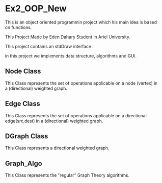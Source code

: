 # Ex2_OOP_New
This is an object oriented programmin project which his main idea is based on functions.

This Project Made by Eden Dahary Student in Ariel University.

This project contains an stdDraw interface .

in this project we implements data structure, algorithms and GUI.

## Node Class 
This Class represents the set of operations applicable on a 
node (vertex) in a (directional) weighted graph.

## Edge Class
This Class represents the set of operations applicable on a 
directional edge(src,dest) in a (directional) weighted graph.

## DGraph Class
This Class represents a directional weighted graph.

## Graph_Algo
This Class represents the "regular" Graph Theory algorithms.

